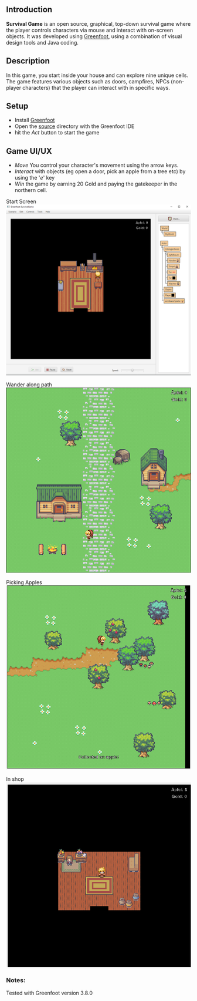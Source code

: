 ## Introduction
__Survival Game__ is an open source, graphical, top-down survival game where the player controls characters via mouse and interact with on-screen objects. It was developed using [Greenfoot](https://www.greenfoot.org/), using a combination of visual design tools and Java coding.

## Description 
In this game, you start inside your house and can explore nine unique cells. The game features various objects such as doors, campfires, NPCs (non-player characters) that the player can interact with in specific ways.


## Setup
* Install [Greenfoot](https://www.greenfoot.org/) 
* Open the [source](./source) directory with the Greenfoot IDE 
* hit the _Act_ button to start the game


## Game UI/UX
 * _Move_ You control your character's movement using the arrow keys. 
  * _Interact_ with objects (eg open a door, pick an apple from a tree etc) by using the '*e*' key
 * _Win_ the game by earning 20 Gold and paying the gatekeeper in the northern cell.


Start Screen
![Game Screenshot](./Screenshot1.PNG)

Wander along path
![Game Screenshot](./Screenshot2.PNG)

Picking Apples
![Game Screenshot](./Screenshot3.PNG)

In shop
![Game Screenshot](./Screenshot4.PNG)


### Notes:
Tested with Greenfoot version 3.8.0

